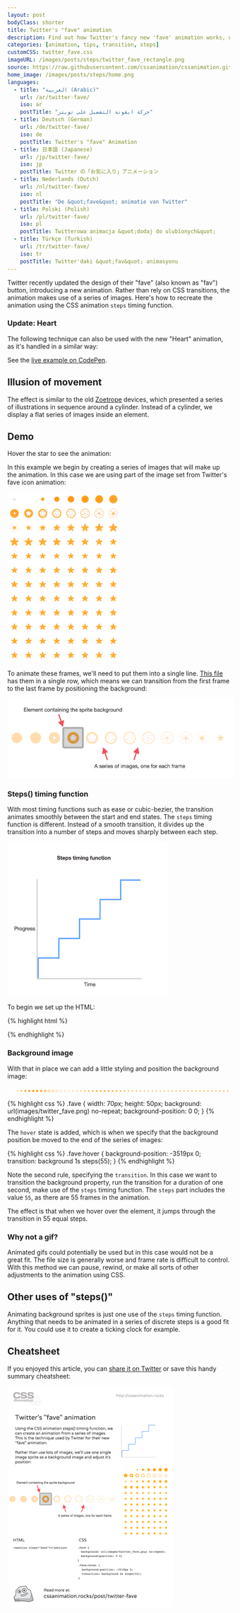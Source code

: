 ```yaml
---
layout: post
bodyClass: shorter
title: Twitter's "fave" animation
description: Find out how Twitter's fancy new 'fave' animation works, using the CSS steps() timing function.
categories: [animation, tips, transition, steps]
customCSS: twitter_fave.css
imageURL: /images/posts/steps/twitter_fave_rectangle.png
source: https://raw.githubusercontent.com/cssanimation/cssanimation.github.io/master/_posts/2015-01-17-twitter-fave.md
home_image: /images/posts/steps/home.png
languages:
  - title: "العربية (Arabic)"
    url: /ar/twitter-fave/
    iso: ar
    postTitle: "حركة ايقونة التفضيل على تويتر"
  - title: Deutsch (German)
    url: /de/twitter-fave/
    iso: de
    postTitle: Twitter's "fave" Animation
  - title: 日本語 (Japanese)
    url: /jp/twitter-fave/
    iso: jp
    postTitle: Twitter の「お気に入り」アニメーション
  - title: Nederlands (Dutch)
    url: /nl/twitter-fave/
    iso: nl
    postTitle: "De &quot;fave&quot; animatie van Twitter"
  - title: Polski (Polish)
    url: /pl/twitter-fave/
    iso: pl
    postTitle: Twitterowa animacja &quot;dodaj do ulubionych&quot;
  - title: Türkçe (Turkish)
    url: /tr/twitter-fave/
    iso: tr
    postTitle: Twitter'daki &quot;fav&quot; animasyonu
---
```


Twitter recently updated the design of their "fave" (also known as "fav") button, introducing a new animation. Rather than rely on CSS transitions, the animation makes use of a series of images. Here's how to recreate the animation using the CSS animation `steps` timing function.

### Update: Heart

The following technique can also be used with the new "Heart" animation, as it's handled in a similar way:

<section class="fave demo-container tap-to-activate heart"></section>

See the [live example on CodePen](http://codepen.io/donovanh/pen/dYqxNb).

## Illusion of movement

The effect is similar to the old [Zoetrope](http://en.wikipedia.org/wiki/Zoetrope) devices, which presented a series of illustrations in sequence around a cylinder. Instead of a cylinder, we display a flat series of images inside an element.

## Demo

Hover the star to see the animation:

<section class="fave demo-container tap-to-activate"></section>

In this example we begin by creating a series of images that will make up the animation. In this case we are using part of the image set from Twitter's fave icon animation:

<img src="/images/posts/steps/twitter_fave_rectangle.png" alt="Frames from Twitter's fave icon animation" style="max-width:256px">

To animate these frames, we'll need to put them into a single line. [This file](/images/posts/steps/twitter_fave.png) has them in a single row, which means we can transition from the first frame to the last frame by positioning the background:

<img src="/images/posts/steps/frames.png" alt="How the background images are positioned within an element" style="max-width:514px">

### Steps() timing function

With most timing functions such as ease or cubic-bezier, the transition animates smoothly between the start and end states. The `steps` timing function is different. Instead of a smooth transition, it divides up the transition into a number of steps and moves sharply between each step.

<img src="/images/posts/steps/steps.png" alt="How the steps function is illustrated on a graph, as a series of discrete steps" style="max-width:362px">


To begin we set up the HTML:

{% highlight html %}
<section class="fave"></section>
{% endhighlight %}

### Background image

With that in place we can add a little styling and position the background image:

![Image sprite for the animation](/images/posts/steps/twitter_fave.png)

{% highlight css %}
.fave {
  width: 70px;
  height: 50px;
  background: url(images/twitter_fave.png) no-repeat;
  background-position: 0 0;
}
{% endhighlight %}

The `hover` state is added, which is when we specify that the background position be moved to the end of the series of images:

{% highlight css %}
.fave:hover {
  background-position: -3519px 0;
  transition: background 1s steps(55);
}
{% endhighlight %}

Note the second rule, specifying the `transition`. In this case we want to transition the background property, run the transition for a duration of one second, make use of the `steps` timing function. The `steps` part includes the value `55`, as there are 55 frames in the animation.

The effect is that when we hover over the element, it jumps through the transition in 55 equal steps.

### Why not a gif?

Animated gifs could potentially be used but in this case would not be a great fit. The file size is generally worse and frame rate is difficult to control. With this method we can pause, rewind, or make all sorts of other adjustments to the animation using CSS.

## Other uses of "steps()"

Animating background sprites is just one use of the `steps` timing function. Anything that needs to be animated in a series of discrete steps is a good fit for it. You could use it to create a ticking clock for example.

## Cheatsheet

If you enjoyed this article, you can [share it on Twitter](https://twitter.com/intent/tweet?text=Recreate%20the%20Twitter%20fave%20icon%20animation&url=https://cssanimation.rocks/post/twitter-fave/&original_referer=https://cssanimation.rocks) or save this handy summary cheatsheet:

<img src="/tips/twitter-fave.png" alt="Share this summary on Twitter" style="max-width:375px">




